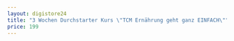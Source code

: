 ```yaml
---
layout: digistore24
title: "3 Wochen Durchstarter Kurs \"TCM Ernährung geht ganz EINFACH\""
price: 199
---
```

